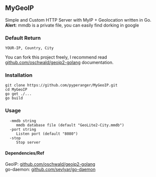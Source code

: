 ## MyGeoIP
Simple and Custom HTTP Server with MyIP + Geolocation written in Go.<br>
<b>Alert</b>: mmdb is a private file, you can easily find dorking in google

### Default Return
```
YOUR-IP, Country, City
```
You can fork this project freely, I recommend read [github.com/oschwald/geoip2-golang](https://github.com/oschwald/geoip2-golang) documentation. 

### Installation
```
git clone https://github.com/pyperanger/MyGeoIP.git
cd MyGeoIP
go get ./...
go build
```

### Usage
```
  -mmdb string
     mmdb database file (default "GeoLite2-City.mmdb")
  -port string
     Listen port (default "8080")
  -stop
     Stop server
```

#### Dependencies/Ref
GeoIP: [github.com/oschwald/geoip2-golang](https://github.com/oschwald/geoip2-golang)<br>
go-daemon: [github.com/sevlyar/go-daemon](https://github.com/sevlyar/go-daemon)
